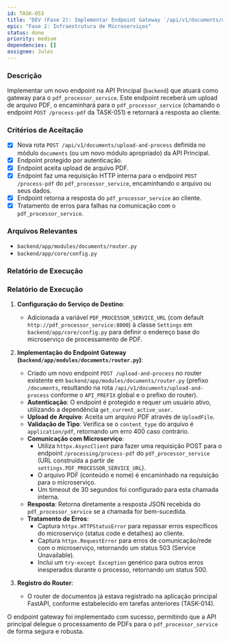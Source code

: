 ```yaml
---
id: TASK-053
title: "DEV (Fase 2): Implementar Endpoint Gateway `/api/v1/documents/upload-and-process` na API Principal"
epic: "Fase 2: Infraestrutura de Microserviços"
status: done
priority: medium
dependencies: []
assignee: Jules
---
```


### Descrição

Implementar um novo endpoint na API Principal (`backend`) que atuará como gateway para o `pdf_processor_service`. Este endpoint receberá um upload de arquivo PDF, o encaminhará para o `pdf_processor_service` (chamando o endpoint `POST /process-pdf` da TASK-051) e retornará a resposta ao cliente.

### Critérios de Aceitação

- [x] Nova rota `POST /api/v1/documents/upload-and-process` definida no módulo `documents` (ou um novo módulo apropriado) da API Principal.
- [x] Endpoint protegido por autenticação.
- [x] Endpoint aceita upload de arquivo PDF.
- [x] Endpoint faz uma requisição HTTP interna para o endpoint `POST /process-pdf` do `pdf_processor_service`, encaminhando o arquivo ou seus dados.
- [x] Endpoint retorna a resposta do `pdf_processor_service` ao cliente.
- [x] Tratamento de erros para falhas na comunicação com o `pdf_processor_service`.

### Arquivos Relevantes

* `backend/app/modules/documents/router.py`
* `backend/app/core/config.py`

### Relatório de Execução
### Relatório de Execução

1.  **Configuração do Serviço de Destino**:
    *   Adicionada a variável `PDF_PROCESSOR_SERVICE_URL` (com default `http://pdf_processor_service:8000`) à classe `Settings` em `backend/app/core/config.py` para definir o endereço base do microserviço de processamento de PDF.

2.  **Implementação do Endpoint Gateway (`backend/app/modules/documents/router.py`)**:
    *   Criado um novo endpoint `POST /upload-and-process` no router existente em `backend/app/modules/documents/router.py` (prefixo `/documents`, resultando na rota `/api/v1/documents/upload-and-process` conforme o `API_PREFIX` global e o prefixo do router).
    *   **Autenticação**: O endpoint é protegido e requer um usuário ativo, utilizando a dependência `get_current_active_user`.
    *   **Upload de Arquivo**: Aceita um arquivo PDF através de `UploadFile`.
    *   **Validação de Tipo**: Verifica se o `content_type` do arquivo é `application/pdf`, retornando um erro 400 caso contrário.
    *   **Comunicação com Microserviço**:
        *   Utiliza `httpx.AsyncClient` para fazer uma requisição POST para o endpoint `/processing/process-pdf` do `pdf_processor_service` (URL construída a partir de `settings.PDF_PROCESSOR_SERVICE_URL`).
        *   O arquivo PDF (conteúdo e nome) é encaminhado na requisição para o microserviço.
        *   Um timeout de 30 segundos foi configurado para esta chamada interna.
    *   **Resposta**: Retorna diretamente a resposta JSON recebida do `pdf_processor_service` se a chamada for bem-sucedida.
    *   **Tratamento de Erros**:
        *   Captura `httpx.HTTPStatusError` para repassar erros específicos do microserviço (status code e detalhes) ao cliente.
        *   Captura `httpx.RequestError` para erros de comunicação/rede com o microserviço, retornando um status 503 (Service Unavailable).
        *   Inclui um `try-except Exception` genérico para outros erros inesperados durante o processo, retornando um status 500.

3.  **Registro do Router**:
    *   O router de documentos já estava registrado na aplicação principal FastAPI, conforme estabelecido em tarefas anteriores (TASK-014).

O endpoint gateway foi implementado com sucesso, permitindo que a API principal delegue o processamento de PDFs para o `pdf_processor_service` de forma segura e robusta.
